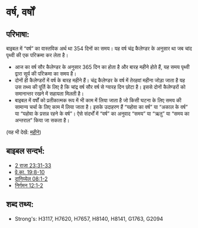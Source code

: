 # वर्ष, वर्षों #

## परिभाषा: ##

बाइबल में “वर्ष” का वास्तविक अर्थ था 354 दिनों का समय। यह वर्ष  चंद्र कैलेण्डर के अनुसार था जब चांद पृथ्वी की एक परिक्रमा कर लेता है।

* आज का वर्ष सौर कैलेण्डर के अनुसार 365 दिन का होता है और बारह महीने होते हैं, यह समय पृथ्वी द्वारा सूर्य की परिक्रमा का समय है।
* दोनों ही कैलेण्डरों में वर्ष के बारह महीने हैं। चंद्र कैलेण्डर के वर्ष में तेरहवां महीना जोड़ा जाता है यह उस तथ्य की पूर्ति के लिए है कि चांद्र वर्ष सौर वर्ष से ग्यारह दिन छोटा है। इससे दोनों कैलेण्डरों को समानान्तर रखने में सहायता मिलती है।
* बाइबल में वर्षों को प्रतीकात्मक रूप में भी काम में लिया जाता है जो किसी घटना के लिए समय की सामान्य चर्चा के लिए काम में लिया जाता है। इसके उदाहरण हैं “यहोवा का वर्ष” या “अकाल के वर्ष” या “यहोवा के प्रसन्न रहने के वर्ष”। ऐसे संदर्भों में “वर्ष” का अनुवाद “समय” या “ऋतु” या “समय का अन्तराल” किया जा सकता है।

(यह भी देखें: [महीने](../other/biblicaltimemonth.md))

## बाइबल सन्दर्भ: ##

* [2 राजा 23:31-33](rc://hi/tn/help/2ki/23/31)
* [प्रे.का. 19:8-10](rc://hi/tn/help/act/19/08)
* [दानिय्येल 08:1-2](rc://hi/tn/help/dan/08/01)
* [निर्गमन 12:1-2](rc://hi/tn/help/exo/12/01)

## शब्द तथ्य: ##

* Strong's: H3117, H7620, H7657, H8140, H8141, G1763, G2094
